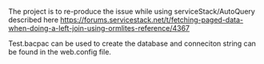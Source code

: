 The project is to re-produce the issue while using serviceStack/AutoQuery described here
https://forums.servicestack.net/t/fetching-paged-data-when-doing-a-left-join-using-ormlites-reference/4367

Test.bacpac can be used to create the database and conneciton string can be found in the web.config file.

